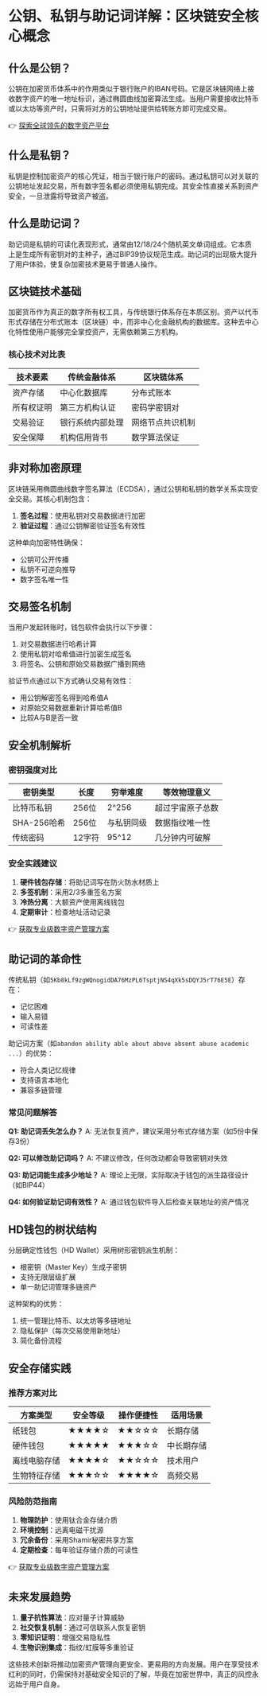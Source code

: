 # 公钥、私钥与助记词详解：区块链安全核心概念

## 什么是公钥？

公钥在加密货币体系中的作用类似于银行账户的IBAN号码。它是区块链网络上接收数字资产的唯一地址标识，通过椭圆曲线加密算法生成。当用户需要接收比特币或以太坊等资产时，只需将对方的公钥地址提供给转账方即可完成交易。

👉 [探索全球领先的数字资产平台](https://bit.ly/okx_welcome)

## 什么是私钥？

私钥是控制加密资产的核心凭证，相当于银行账户的密码。通过私钥可以对关联的公钥地址发起交易，所有数字签名都必须使用私钥完成。其安全性直接关系到资产安全，一旦泄露将导致资产被盗。

## 什么是助记词？

助记词是私钥的可读化表现形式，通常由12/18/24个随机英文单词组成。它本质上是生成所有密钥对的主种子，通过BIP39协议规范生成。助记词的出现极大提升了用户体验，使复杂加密技术更易于普通人操作。

## 区块链技术基础

加密货币作为真正的数字所有权工具，与传统银行体系存在本质区别。资产以代币形式存储在分布式账本（区块链）中，而非中心化金融机构的数据库。这种去中心化特性使用户能够完全掌控资产，无需依赖第三方机构。

### 核心技术对比表

| 技术要素       | 传统金融体系       | 区块链体系               |
|----------------|--------------------|--------------------------|
| 资产存储       | 中心化数据库       | 分布式账本               |
| 所有权证明     | 第三方机构认证     | 密码学密钥对             |
| 交易验证       | 银行系统内部处理   | 网络节点共识机制         |
| 安全保障       | 机构信用背书       | 数学算法保证             |

## 非对称加密原理

区块链采用椭圆曲线数字签名算法（ECDSA），通过公钥和私钥的数学关系实现安全交易。其核心机制包含：
1. **签名过程**：使用私钥对交易数据进行加密
2. **验证过程**：通过公钥解密验证签名有效性

这种单向加密特性确保：
- 公钥可公开传播
- 私钥不可逆向推导
- 数字签名唯一性

## 交易签名机制

当用户发起转账时，钱包软件会执行以下步骤：
1. 对交易数据进行哈希计算
2. 使用私钥对哈希值进行加密生成签名
3. 将签名、公钥和原始交易数据广播到网络

验证节点通过以下方式确认交易有效性：
- 用公钥解密签名得到哈希值A
- 对原始交易数据重新计算哈希值B
- 比较A与B是否一致

## 安全机制解析

### 密钥强度对比

| 密钥类型       | 长度       | 穷举难度         | 等效物理意义         |
|----------------|------------|------------------|----------------------|
| 比特币私钥     | 256位      | 2^256            | 超过宇宙原子总数     |
| SHA-256哈希    | 256位      | 与私钥同级       | 数据指纹唯一性       |
| 传统密码       | 12字符     | 95^12            | 几分钟内可破解       |

### 安全实践建议

1. **硬件钱包存储**：将助记词写在防火防水材质上
2. **多签机制**：采用2/3多重签名方案
3. **冷热分离**：大额资产使用离线钱包
4. **定期审计**：检查地址活动记录

👉 [获取专业级数字资产管理方案](https://bit.ly/okx_welcome)

## 助记词的革命性

传统私钥（如`5Kb8kLf9zgWQnogidDA76MzPL6TsptjNS4qXk5sDQYJ5rT76E5E`）存在：
- 记忆困难
- 输入易错
- 可读性差

助记词方案（如`abandon ability able about above absent abuse academic ...`）的优势：
- 符合人类记忆规律
- 支持语言本地化
- 兼容多链管理

### 常见问题解答

**Q1: 助记词丢失怎么办？**
A: 无法恢复资产，建议采用分布式存储方案（如5份中保存3份）

**Q2: 可以修改助记词吗？**
A: 不建议修改，任何改动都会导致密钥对失效

**Q3: 助记词能生成多少地址？**
A: 理论上无限，实际取决于钱包的派生路径设计（如BIP44）

**Q4: 如何验证助记词有效性？**
A: 通过钱包软件导入后检查关联地址的资产情况

## HD钱包的树状结构

分层确定性钱包（HD Wallet）采用树形密钥派生机制：
- 根密钥（Master Key）生成子密钥
- 支持无限层级扩展
- 单一助记词管理多链资产

这种架构的优势：
1. 统一管理比特币、以太坊等多链地址
2. 隐私保护（每次交易使用新地址）
3. 简化备份流程

## 安全存储实践

### 推荐方案对比

| 方案类型       | 安全等级 | 操作便捷性 | 适用场景               |
|----------------|----------|------------|------------------------|
| 纸钱包         | ★★★★☆    | ★★☆☆☆     | 长期存储               |
| 硬件钱包       | ★★★★★    | ★★★☆☆     | 中长期存储               |
| 离线电脑存储   | ★★★★☆    | ★★☆☆☆     | 技术用户               |
| 生物特征存储   | ★★★☆☆    | ★★★★☆     | 高频交易               |

### 风险防范指南

1. **物理防护**：使用钛合金存储介质
2. **环境控制**：远离电磁干扰源
3. **冗余备份**：采用Shamir秘密共享方案
4. **定期检查**：每年验证存储介质的可读性

👉 [获取专业级数字资产管理方案](https://bit.ly/okx_welcome)

## 未来发展趋势

1. **量子抗性算法**：应对量子计算威胁
2. **社交恢复机制**：通过可信联系人恢复密钥
3. **零知识证明**：增强交易隐私性
4. **生物识别集成**：指纹/虹膜等多重验证

这些技术创新将推动加密资产管理向更安全、更易用的方向发展。用户在享受技术红利的同时，仍需保持对基础安全知识的了解，毕竟在加密世界中，真正的风控永远始于用户自身。
